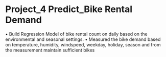 # Project_4 Predict_Bike Rental Demand
• Build Regression Model of bike rental count on daily based on the environmental and seasonal settings. • Measured the bike demand based on temperature, humidity, windspeed, weekday, holiday, season and from the measurement maintain sufficient bikes
